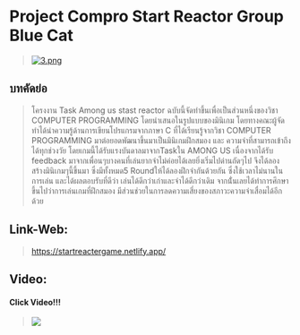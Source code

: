 # Project Compro Start Reactor Group Blue Cat
> [![3.png](https://i.postimg.cc/T1WphFRZ/3.png)](https://postimg.cc/2LrzKHLw)
## บทคัดย่อ
> โครงงาน Task Among us stast reactor ฉบับนี้จัดทำขึ้นเพื่อเป็นส่วนหนึ่งของวิชา COMPUTER PROGRAMMING โดยนำเสนอในรูปแบบของมินิเกม โดยทางคณะผู้จัดทำได้นำความรู้ด้านการเขียนโปรแกรมจากภาษา C ที่ได้เรียนรู้จากวิชา COMPUTER PROGRAMMING มาต่อยอดพัฒนาขึ้นมาเป็นมินิเกมฝึกสมอง และ ความจำที่สามารถเข้าถึงได้ทุกช่วงวัย โดยเกมนี้ได้รับแรงบันดาลมาจากTaskใน AMONG US เนื่องจากได้รับ feedback มาจากเพื่อนๆบางคนที่เล่นยากจำไม่ค่อยได้เลยยิ่งเริ่มไปด่านถัดๆไป จึงได้ลองสร้างมินิเกมๆนี้ขึ้นมา ซึ่งมีทั้งหมด5 Roundให้ได้ลองฝึกจำกันด้วยกัน ซึ่งใช้เวลาไม่นานในการเล่น และได้ผลตอบรับที่ดีว่า เล่นได้ดีกว่าเก่าและจำได้ดีกว่าเดิม จากนั่้นเลยได้ทำการศึกษาขึ้นไปว่าการเล่นเกมที่ฝึกสมอง มีส่วนช่วยในการลดความเสี่ยงของสภาวะความจำเสื่อมได้อีกด้วย
## Link-Web: 
> https://startreactergame.netlify.app/
## Video: 
#### Click Video!!!
> [![](http://img.youtube.com/vi/DGhLnBSg6A4/0.jpg)](http://www.youtube.com/watch?v=DGhLnBSg6A4)

